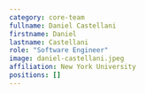 ```yaml
---
category: core-team
fullname: Daniel Castellani
firstname: Daniel
lastname: Castellani
role: "Software Engineer"
image: daniel-castellani.jpeg
affiliation: New York University
positions: []
---
```

